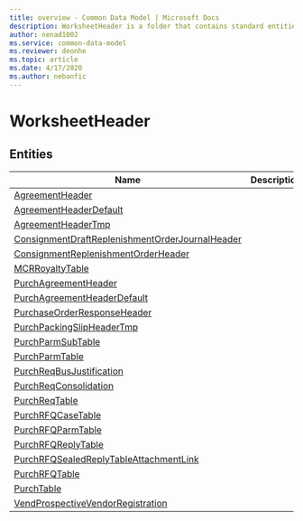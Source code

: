 ```yaml
---
title: overview - Common Data Model | Microsoft Docs
description: WorksheetHeader is a folder that contains standard entities related to the Common Data Model.
author: nenad1002
ms.service: common-data-model
ms.reviewer: deonhe
ms.topic: article
ms.date: 4/17/2020
ms.author: nebanfic
---
```


# WorksheetHeader


## Entities

|Name|Description|
|---|---|
|[AgreementHeader](AgreementHeader.md)||
|[AgreementHeaderDefault](AgreementHeaderDefault.md)||
|[AgreementHeaderTmp](AgreementHeaderTmp.md)||
|[ConsignmentDraftReplenishmentOrderJournalHeader](ConsignmentDraftReplenishmentOrderJournalHeader.md)||
|[ConsignmentReplenishmentOrderHeader](ConsignmentReplenishmentOrderHeader.md)||
|[MCRRoyaltyTable](MCRRoyaltyTable.md)||
|[PurchAgreementHeader](PurchAgreementHeader.md)||
|[PurchAgreementHeaderDefault](PurchAgreementHeaderDefault.md)||
|[PurchaseOrderResponseHeader](PurchaseOrderResponseHeader.md)||
|[PurchPackingSlipHeaderTmp](PurchPackingSlipHeaderTmp.md)||
|[PurchParmSubTable](PurchParmSubTable.md)||
|[PurchParmTable](PurchParmTable.md)||
|[PurchReqBusJustification](PurchReqBusJustification.md)||
|[PurchReqConsolidation](PurchReqConsolidation.md)||
|[PurchReqTable](PurchReqTable.md)||
|[PurchRFQCaseTable](PurchRFQCaseTable.md)||
|[PurchRFQParmTable](PurchRFQParmTable.md)||
|[PurchRFQReplyTable](PurchRFQReplyTable.md)||
|[PurchRFQSealedReplyTableAttachmentLink](PurchRFQSealedReplyTableAttachmentLink.md)||
|[PurchRFQTable](PurchRFQTable.md)||
|[PurchTable](PurchTable.md)||
|[VendProspectiveVendorRegistration](VendProspectiveVendorRegistration.md)||
